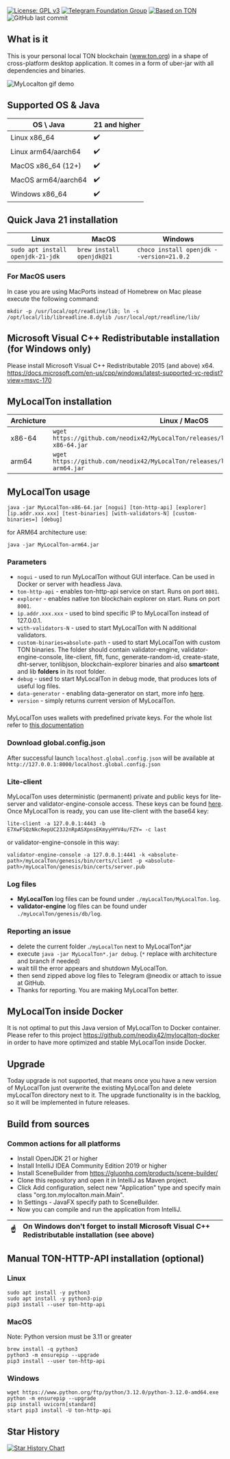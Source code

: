 [![License: GPL v3](https://img.shields.io/badge/License-GPLv3-blue.svg)](https://www.gnu.org/licenses/gpl-3.0)
[![Telegram Foundation Group][telegram-foundation-badge]][telegram-foundation-url]
[![Based on TON][ton-svg]][ton]
![GitHub last commit](https://img.shields.io/github/last-commit/neodiX42/myLocalTon)

[telegram-foundation-url]: https://t.me/tonblockchain

[telegram-foundation-badge]: https://img.shields.io/badge/-TON%20Foundation-2CA5E0?style=flat&logo=telegram&logoColor=white

[ton-svg]: https://img.shields.io/badge/Based%20on-TON-blue

[ton]: https://ton.org

## What is it

This is your personal local TON blockchain (www.ton.org) in a shape of cross-platform desktop application. It comes in a
form of uber-jar with all dependencies and binaries.

<img alt="MyLocalton gif demo" src='./screens/MyLocalTon-demo.gif'>

## Supported OS & Java

| OS \ Java           | 21 and higher      | 
|---------------------|--------------------|
| Linux x86_64        | :heavy_check_mark: | 
| Linux arm64/aarch64 | :heavy_check_mark: |
| MacOS x86_64 (12+)  | :heavy_check_mark: |
| MacOS arm64/aarch64 | :heavy_check_mark: |
| Windows x86_64      | :heavy_check_mark: |

## Quick Java 21 installation

| Linux                                 | MacOS                         | Windows                                      |
|---------------------------------------|-------------------------------|----------------------------------------------|
| ```sudo apt install openjdk-21-jdk``` | ```brew install openjdk@21``` | ```choco install openjdk --version=21.0.2``` |

### For MacOS users

In case you are using MacPorts instead of Homebrew on Mac please execute the following command:

`mkdir -p /usr/local/opt/readline/lib; ln -s /opt/local/lib/libreadline.8.dylib /usr/local/opt/readline/lib/`

## Microsoft Visual C++ Redistributable installation (for Windows only)

Please install Microsoft Visual C++ Redistributable 2015 (and above) x64.
https://docs.microsoft.com/en-us/cpp/windows/latest-supported-vc-redist?view=msvc-170

## MyLocalTon installation

| Archicture | Linux / MacOS                                                                                    | Windows                                                                                           |
|------------|--------------------------------------------------------------------------------------------------|---------------------------------------------------------------------------------------------------|
| x86-64     | ```wget https://github.com/neodix42/MyLocalTon/releases/latest/download/MyLocalTon-x86-64.jar``` | [download](https://github.com/neodix42/MyLocalTon/releases/latest/download/MyLocalTon-x86-64.jar) |
| arm64      | ```wget https://github.com/neodix42/MyLocalTon/releases/latest/download/MyLocalTon-arm64.jar```  | [download](https://github.com/neodix42/MyLocalTon/releases/latest/download/MyLocalTon-arm64.jar)  |

## MyLocalTon usage

`java -jar MyLocalTon-x86-64.jar [nogui] [ton-http-api] [explorer] [ip.addr.xxx.xxx] [test-binaries] [with-validators-N] [custom-binaries=] [debug]`

for ARM64 architecture use:

`java -jar MyLocalTon-arm64.jar`

### Parameters

* `nogui` - used to run MyLocalTon without GUI interface. Can be used in Docker or server with headless Java.
* `ton-http-api` - enables ton-http-api service on start. Runs on port `8081`.
* `explorer` - enables native ton blockchain explorer on start. Runs on port `8001`.
* `ip.addr.xxx.xxx` - used to bind specific IP to MyLocalTon instead of 127.0.0.1.
* `with-validators-N` - used to start MyLocalTon with N additional validators.
* `custom-binaries=absolute-path` - used to start MyLocalTon with custom TON binaries. The folder should contain
  validator-engine, validator-engine-console, lite-client, fift, func, generate-random-id, create-state, dht-server,
  tonlibjson, blockchain-explorer binaries and also **smartcont** and lib **folders** in its root folder.
* `debug` - used to start MyLocalTon in debug mode, that produces lots of useful log files.
* `data-generator` - enabling data-generator on start, more
  info [here](https://github.com/neodix42/mylocalton-docker/wiki/Data-(traffic-generation)-container).
* `version` - simply returns current version of MyLocalTon.

###

MyLocalTon uses wallets with predefined private keys. For the whole list refer
to [this documentation](https://github.com/neodix42/mylocalton-docker?tab=readme-ov-file#pre-installed-wallets)

### Download global.config.json

After successful launch `localhost.global.config.json` will be available at
`http://127.0.0.1:8000/localhost.global.config.json`

### Lite-client

MyLocalTon uses deterministic (permanent) private and public keys for lite-server and validator-engine-console access.
These keys can be found [here](./src/main/resources/org/ton/certs).
Once MyLocalTon is ready, you can use lite-client with the base64 key:

`lite-client -a 127.0.0.1:4443 -b E7XwFSQzNkcRepUC23J2nRpASXpnsEKmyyHYV4u/FZY= -c last`

or validator-engine-console in this way:

`validator-engine-console -a 127.0.0.1:4441 -k <absolute-path>/myLocalTon/genesis/bin/certs/client -p <absolute-path>/myLocalTon/genesis/bin/certs/server.pub`

### Log files

* **MyLocalTon** log files can be found under `./myLocalTon/MyLocalTon.log`.
* **validator-engine** log files can be found under `./myLocalTon/genesis/db/log`.

### Reporting an issue

* delete the current folder .`/myLocalTon` next to MyLocalTon*.jar
* execute `java -jar MyLocalTon*.jar debug`. (`*` replace with architecture and branch if needed)
* wait till the error appears and shutdown MyLocalTon.
* then send zipped above log files to Telegram @neodix or attach to issue at GitHub.
* Thanks for reporting. You are making MyLocalTon better.

## MyLocalTon inside Docker

It is not optimal to put this Java version of MyLocalTon to Docker container.
Please refer to this project https://github.com/neodix42/mylocalton-docker in order to have more optimized and stable
MyLocalTon inside Docker.

## Upgrade

Today upgrade is not supported, that means once you have a new version of MyLocalTon just overwrite the existing
MyLocalTon and delete myLocalTon directory next to it. The upgrade
functionality is in the backlog, so it will be implemented in future releases.

## Build from sources

### Common actions for all platforms

* Install OpenJDK 21 or higher
* Install IntelliJ IDEA Community Edition 2019 or higher
* Install SceneBuilder from https://gluonhq.com/products/scene-builder/
* Clone this repository and open it in IntelliJ as Maven project.
* Click Add configuration, select new "Application" type and specify main class "org.ton.mylocalton.main.Main".
* In Settings - JavaFX specify path to SceneBuilder.
* Now you can compile and run the application from IntelliJ.

| :point_up: | On Windows don't forget to install Microsoft Visual C++ Redistributable installation (see above) |
|------------|:-------------------------------------------------------------------------------------------------|

## Manual TON-HTTP-API installation (optional)

### Linux

```commandline
sudo apt install -y python3
sudo apt install -y python3-pip
pip3 install --user ton-http-api
```

### MacOS

Note: Python version must be 3.11 or greater

```commandline
brew install -q python3
python3 -m ensurepip --upgrade
pip3 install --user ton-http-api
```

### Windows

```commandline
wget https://www.python.org/ftp/python/3.12.0/python-3.12.0-amd64.exe
python -m ensurepip --upgrade
pip install uvicorn[standard]
start pip3 install -U ton-http-api
```

## Star History

[![Star History Chart](https://api.star-history.com/svg?repos=neodix42/MyLocalTon&type=Date)](https://star-history.com/#neodix42/mylocalton&Date)
